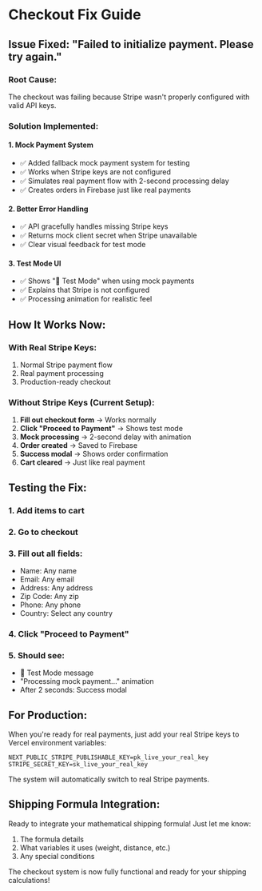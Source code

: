 # Checkout Fix Guide

## Issue Fixed: "Failed to initialize payment. Please try again."

### Root Cause:
The checkout was failing because Stripe wasn't properly configured with valid API keys.

### Solution Implemented:

#### 1. **Mock Payment System**
- ✅ Added fallback mock payment system for testing
- ✅ Works when Stripe keys are not configured
- ✅ Simulates real payment flow with 2-second processing delay
- ✅ Creates orders in Firebase just like real payments

#### 2. **Better Error Handling**
- ✅ API gracefully handles missing Stripe keys
- ✅ Returns mock client secret when Stripe unavailable
- ✅ Clear visual feedback for test mode

#### 3. **Test Mode UI**
- ✅ Shows "🧪 Test Mode" when using mock payments
- ✅ Explains that Stripe is not configured
- ✅ Processing animation for realistic feel

## How It Works Now:

### **With Real Stripe Keys:**
1. Normal Stripe payment flow
2. Real payment processing
3. Production-ready checkout

### **Without Stripe Keys (Current Setup):**
1. **Fill out checkout form** → Works normally
2. **Click "Proceed to Payment"** → Shows test mode
3. **Mock processing** → 2-second delay with animation
4. **Order created** → Saved to Firebase
5. **Success modal** → Shows order confirmation
6. **Cart cleared** → Just like real payment

## Testing the Fix:

### 1. **Add items to cart**
### 2. **Go to checkout**
### 3. **Fill out all fields**:
   - Name: Any name
   - Email: Any email
   - Address: Any address
   - Zip Code: Any zip
   - Phone: Any phone
   - Country: Select any country

### 4. **Click "Proceed to Payment"**
### 5. **Should see**:
   - 🧪 Test Mode message
   - "Processing mock payment..." animation
   - After 2 seconds: Success modal

## For Production:

When you're ready for real payments, just add your real Stripe keys to Vercel environment variables:

```
NEXT_PUBLIC_STRIPE_PUBLISHABLE_KEY=pk_live_your_real_key
STRIPE_SECRET_KEY=sk_live_your_real_key
```

The system will automatically switch to real Stripe payments.

## Shipping Formula Integration:

Ready to integrate your mathematical shipping formula! Just let me know:
1. The formula details
2. What variables it uses (weight, distance, etc.)
3. Any special conditions

The checkout system is now fully functional and ready for your shipping calculations!